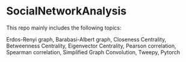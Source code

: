 # SocialNetworkAnalysis

This repo mainly includes the following topics:

Erdos-Renyi graph, Barabasi-Albert graph, Closeness Centrality, Betweenness Centrality, Eigenvector Centrality, Pearson correlation, Spearman correlation, Simplified Graph Convolution, Tweepy, Pytorch
